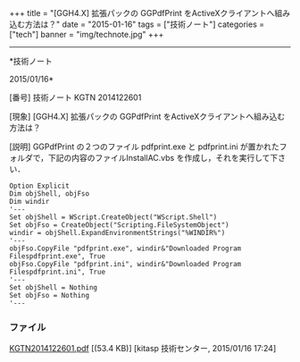 ﻿+++
title = "[GGH4.X] 拡張パックの GGPdfPrint をActiveXクライアントへ組み込む方法は？"
date = "2015-01-16"
tags = ["技術ノート"]
categories = ["tech"]
banner = "img/technote.jpg"
+++

-----------------------------------------------------------------------------------------------------------------------------

*技術ノート

2015/01/16*


[番号]
技術ノート KGTN 2014122601

[現象]
[GGH4.X] 拡張パックの GGPdfPrint
をActiveXクライアントへ組み込む方法は？

[説明]
GGPdfPrint の２つのファイル pdfprint.exe と pdfprint.ini
が置かれたフォルダで，下記の内容のファイルInstallAC.vbs
を作成し，それを実行して下さい．

    Option Explicit
    Dim objShell, objFso
    Dim windir
    '---
    Set objShell = WScript.CreateObject("WScript.Shell")
    Set objFso = CreateObject("Scripting.FileSystemObject")
    windir = objShell.ExpandEnvironmentStrings("%WINDIR%")
    '---
    objFso.CopyFile "pdfprint.exe", windir&"Downloaded Program Filespdfprint.exe", True
    objFso.CopyFile "pdfprint.ini", windir&"Downloaded Program Filespdfprint.ini", True
    '---
    Set objShell = Nothing
    Set objFso = Nothing
    '---


### ファイル

 
 


[KGTN2014122601.pdf](http://techreport.kitasp.net/attachments/download/1823/KGTN2014122601.pdf)
 [(53.4 KB)] [kitasp 技術センター, 2015/01/16
17:24]


 


 

